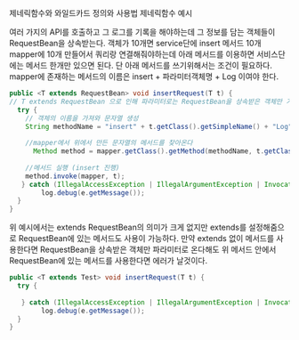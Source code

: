 제네릭함수와 와일드카드 정의와 사용법
제네릭함수 예시

여러 가지의 API를 호출하고 그 로그를 기록을 해야하는데 그 정보를 담는 객체들이 RequestBean을 상속받는다.
객체가 10개면 service단에 insert 메서드 10개 mapper에 10개 만들어서 쿼리랑 연결해줘야하는데
아래 메서드를 이용하면 서비스단에는 메서드 한개만 있으면 된다.
단 아래 메서드를 쓰기위해서는 조건이 필요하다.
mapper에 존재하는 메서드의 이름은 insert + 파라미터객체명 + Log 이여야 한다.

```java
public <T extends RequestBean> void insertRequest(T t) {
// T extends RequestBean 으로 인해 파라미터로는 RequestBean을 상속받은 객체만 가능
  try {
    // 객체의 이름을 가져와 문자열 생성
    String methodName = "insert" + t.getClass().getSimpleName() + "Log";
    
    //mapper에서 위에서 만든 문자열의 메서드를 찾아온다
	  Method method = mapper.getClass().getMethod(methodName, t.getClass());
    
    //메서드 실행 (insert 진행)
    method.invoke(mapper, t);
   } catch (IllegalAccessException | IllegalArgumentException | InvocationTargetException | NoSuchMethodException | SecurityException e){
		log.debug(e.getMessage());
  }
}
```

위 예시에서는 extends RequestBean의 의미가 크게 없지만 extends를 설정해줌으로 RequestBean에 있는 메서드도 사용이 가능하다.
만약 extends 없이 메서드를 사용한다면 RequestBean을 상속받은 객체만 파라미터로 온다해도 위 메서드 안에서 RequestBean에 있는
메서드를 사용한다면 에러가 날것이다.

```java
public <T extends Test> void insertRequest(T t) {
  try {
    
   } catch (IllegalAccessException | IllegalArgumentException | InvocationTargetException | NoSuchMethodException | SecurityException e){
		log.debug(e.getMessage());
  }
}
```
